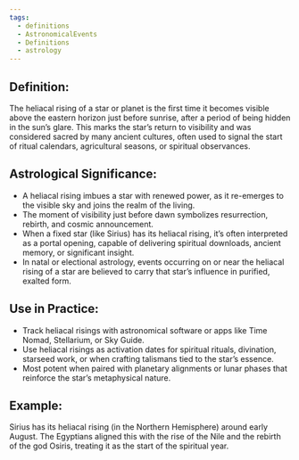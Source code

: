 ```yaml
---
tags:
  - definitions
  - AstronomicalEvents
  - Definitions
  - astrology
---
```

## Definition:

The heliacal rising of a star or planet is the first time it becomes visible above the eastern horizon just before sunrise, after a period of being hidden in the sun’s glare. This marks the star’s return to visibility and was considered sacred by many ancient cultures, often used to signal the start of ritual calendars, agricultural seasons, or spiritual observances.

## Astrological Significance:

- A heliacal rising imbues a star with renewed power, as it re-emerges to the visible sky and joins the realm of the living.
- The moment of visibility just before dawn symbolizes resurrection, rebirth, and cosmic announcement.
- When a fixed star (like Sirius) has its heliacal rising, it’s often interpreted as a portal opening, capable of delivering spiritual downloads, ancient memory, or significant insight.
- In natal or electional astrology, events occurring on or near the heliacal rising of a star are believed to carry that star’s influence in purified, exalted form.

## Use in Practice:

- Track heliacal risings with astronomical software or apps like Time Nomad, Stellarium, or Sky Guide.
- Use heliacal risings as activation dates for spiritual rituals, divination, starseed work, or when crafting talismans tied to the star’s essence.
- Most potent when paired with planetary alignments or lunar phases that reinforce the star’s metaphysical nature.

## Example:
Sirius has its heliacal rising (in the Northern Hemisphere) around early August. The Egyptians aligned this with the rise of the Nile and the rebirth of the god Osiris, treating it as the start of the spiritual year.